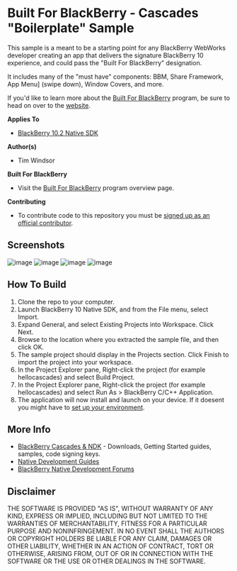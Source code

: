 # Built For BlackBerry - Cascades "Boilerplate" Sample

This sample is a meant to be a starting point for any BlackBerry WebWorks developer creating an app that delivers the signature BlackBerry 10 experience, and could pass the "Built For BlackBerry" designation.  

It includes many of the "must have" components: BBM, Share Framework, App Menu] (swipe down), Window Covers, and more.

If you'd like to learn more about the [Built For BlackBerry](https://developer.blackberry.com/builtforblackberry) program, be sure to head on over to the [website](https://developer.blackberry.com/builtforblackberry).

**Applies To**

* [BlackBerry 10.2 Native SDK](https://developer.blackberry.com/native/downloads/)

**Author(s)** 

* Tim Windsor

**Built For BlackBerry**

* Visit the [Built For BlackBerry](https://developer.blackberry.com/builtforblackberry/documentation/overview.html) program overview page.

**Contributing**

* To contribute code to this repository you must be [signed up as an official contributor](http://blackberry.github.com/howToContribute.html).


## Screenshots ##

![image](https://raw.github.com/blackberry/Cascades-Samples/master/BfB-Boilerplate-10.2/_screenshots/tabs.png)
![image](https://raw.github.com/blackberry/Cascades-Samples/master/BfB-Boilerplate-10.2/_screenshots/invoke.png)
![image](https://raw.github.com/blackberry/Cascades-Samples/master/BfB-Boilerplate-10.2/_screenshots/bbm.png)
![image](https://raw.github.com/blackberry/Cascades-Samples/master/BfB-Boilerplate-10.2/_screenshots/spinners.png)


## How To Build

1. Clone the repo to your computer.
2. Launch BlackBerry 10 Native SDK, and from the File menu, select Import.
3. Expand General, and select Existing Projects into Workspace. Click Next.
4. Browse to the location where you extracted the sample file, and then click OK.
5. The sample project should display in the Projects section. 
   Click Finish to import the project into your workspace.
6. In the Project Explorer pane, Right-click the project (for example hellocascades) 
   and select Build Project.
7. In the Project Explorer pane, Right-click the project (for example hellocascades) 
   and select Run As > BlackBerry C/C++ Application.
8. The application will now install and launch on your device. If it doesent you might
   have to [set up your environment](http://developer.blackberry.com/cascades/documentation/getting_started/setting_up.html).


## More Info

* [BlackBerry Cascades & NDK](https://developer.blackberry.com/native) - Downloads, Getting Started guides, samples, code signing keys.
* [Native Development Guides](https://developer.blackberry.com/native/documentation/cascades/)
* [BlackBerry Native Development Forums](https://developer.blackberry.com/native/documentation/cascades/)


## Disclaimer

THE SOFTWARE IS PROVIDED "AS IS", WITHOUT WARRANTY OF ANY KIND, EXPRESS OR IMPLIED, INCLUDING BUT NOT LIMITED TO THE WARRANTIES OF MERCHANTABILITY, FITNESS FOR A PARTICULAR PURPOSE AND NONINFRINGEMENT. IN NO EVENT SHALL THE AUTHORS OR COPYRIGHT HOLDERS BE LIABLE FOR ANY CLAIM, DAMAGES OR OTHER LIABILITY, WHETHER IN AN ACTION OF CONTRACT, TORT OR OTHERWISE, ARISING FROM, OUT OF OR IN CONNECTION WITH THE SOFTWARE OR THE USE OR OTHER DEALINGS IN THE SOFTWARE.




